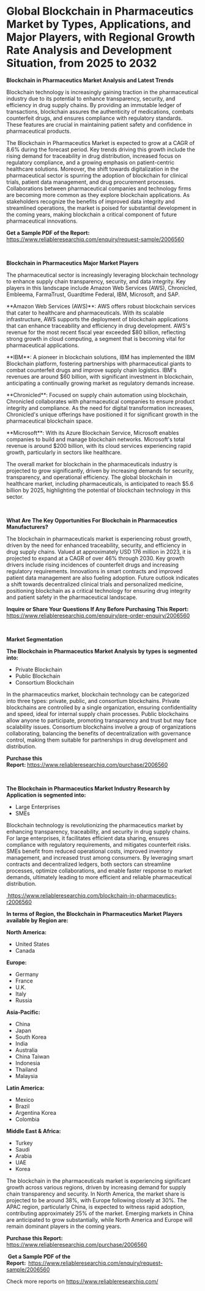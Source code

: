 <p><h1>Global Blockchain in Pharmaceutics Market by Types, Applications, and Major Players, with Regional Growth Rate Analysis and Development Situation, from 2025 to 2032</h1></p><p><strong>Blockchain in Pharmaceutics Market Analysis and Latest Trends</strong></p>
<p><p>Blockchain technology is increasingly gaining traction in the pharmaceutical industry due to its potential to enhance transparency, security, and efficiency in drug supply chains. By providing an immutable ledger of transactions, blockchain assures the authenticity of medications, combats counterfeit drugs, and ensures compliance with regulatory standards. These features are crucial in maintaining patient safety and confidence in pharmaceutical products.</p><p>The Blockchain in Pharmaceutics Market is expected to grow at a CAGR of 8.6% during the forecast period. Key trends driving this growth include the rising demand for traceability in drug distribution, increased focus on regulatory compliance, and a growing emphasis on patient-centric healthcare solutions. Moreover, the shift towards digitalization in the pharmaceutical sector is spurring the adoption of blockchain for clinical trials, patient data management, and drug procurement processes. Collaborations between pharmaceutical companies and technology firms are becoming more common as they explore blockchain applications. As stakeholders recognize the benefits of improved data integrity and streamlined operations, the market is poised for substantial development in the coming years, making blockchain a critical component of future pharmaceutical innovations.</p></p>
<p><strong>Get a Sample PDF of the Report:&nbsp;</strong> <a href="https://www.reliableresearchiq.com/enquiry/request-sample/2006560?utm_campaign=3350&utm_medium=2&utm_source=Github&utm_content=ia&utm_term=11032025&utm_id=blockchain-in-pharmaceutics">https://www.reliableresearchiq.com/enquiry/request-sample/2006560</a></p>
<p>&nbsp;</p>
<p><strong>Blockchain in Pharmaceutics Major Market Players</strong></p>
<p><p>The pharmaceutical sector is increasingly leveraging blockchain technology to enhance supply chain transparency, security, and data integrity. Key players in this landscape include Amazon Web Services (AWS), Chronicled, Embleema, FarmaTrust, Guardtime Federal, IBM, Microsoft, and SAP.</p><p>**Amazon Web Services (AWS)**: AWS offers robust blockchain services that cater to healthcare and pharmaceuticals. With its scalable infrastructure, AWS supports the deployment of blockchain applications that can enhance traceability and efficiency in drug development. AWS's revenue for the most recent fiscal year exceeded $80 billion, reflecting strong growth in cloud computing, a segment that is becoming vital for pharmaceutical applications.</p><p>**IBM**: A pioneer in blockchain solutions, IBM has implemented the IBM Blockchain platform, fostering partnerships with pharmaceutical giants to combat counterfeit drugs and improve supply chain logistics. IBM's revenues are around $60 billion, with significant investment in blockchain, anticipating a continually growing market as regulatory demands increase.</p><p>**Chronicled**: Focused on supply chain automation using blockchain, Chronicled collaborates with pharmaceutical companies to ensure product integrity and compliance. As the need for digital transformation increases, Chronicled's unique offerings have positioned it for significant growth in the pharmaceutical blockchain space.</p><p>**Microsoft**: With its Azure Blockchain Service, Microsoft enables companies to build and manage blockchain networks. Microsoft's total revenue is around $200 billion, with its cloud services experiencing rapid growth, particularly in sectors like healthcare.</p><p>The overall market for blockchain in the pharmaceuticals industry is projected to grow significantly, driven by increasing demands for security, transparency, and operational efficiency. The global blockchain in healthcare market, including pharmaceuticals, is anticipated to reach $5.6 billion by 2025, highlighting the potential of blockchain technology in this sector.</p></p>
<p>&nbsp;</p>
<p><strong>What Are The Key Opportunities For Blockchain in Pharmaceutics Manufacturers?</strong></p>
<p><p>The blockchain in pharmaceuticals market is experiencing robust growth, driven by the need for enhanced traceability, security, and efficiency in drug supply chains. Valued at approximately USD 176 million in 2023, it is projected to expand at a CAGR of over 46% through 2030. Key growth drivers include rising incidences of counterfeit drugs and increasing regulatory requirements. Innovations in smart contracts and improved patient data management are also fueling adoption. Future outlook indicates a shift towards decentralized clinical trials and personalized medicine, positioning blockchain as a critical technology for ensuring drug integrity and patient safety in the pharmaceutical landscape.</p></p>
<p><strong>Inquire or Share Your Questions If Any Before Purchasing This Report:</strong> <a href="https://www.reliableresearchiq.com/enquiry/pre-order-enquiry/2006560?utm_campaign=3350&utm_medium=2&utm_source=Github&utm_content=ia&utm_term=11032025&utm_id=blockchain-in-pharmaceutics">https://www.reliableresearchiq.com/enquiry/pre-order-enquiry/2006560</a></p>
<p>&nbsp;</p>
<p><strong>Market Segmentation</strong></p>
<p><strong>The Blockchain in Pharmaceutics Market Analysis by types is segmented into:</strong></p>
<p><ul><li>Private Blockchain</li><li>Public Blockchain</li><li>Consortium Blockchain</li></ul></p>
<p><p>In the pharmaceutics market, blockchain technology can be categorized into three types: private, public, and consortium blockchains. Private blockchains are controlled by a single organization, ensuring confidentiality and speed, ideal for internal supply chain processes. Public blockchains allow anyone to participate, promoting transparency and trust but may face scalability issues. Consortium blockchains involve a group of organizations collaborating, balancing the benefits of decentralization with governance control, making them suitable for partnerships in drug development and distribution.</p></p>
<p><strong>Purchase this Report:&nbsp;</strong><a href="https://www.reliableresearchiq.com/purchase/2006560?utm_campaign=3350&utm_medium=2&utm_source=Github&utm_content=ia&utm_term=11032025&utm_id=blockchain-in-pharmaceutics">https://www.reliableresearchiq.com/purchase/2006560</a></p>
<p>&nbsp;</p>
<p><strong>The Blockchain in Pharmaceutics Market Industry Research by Application is segmented into:</strong></p>
<p><ul><li>Large Enterprises</li><li>SMEs</li></ul></p>
<p><p>Blockchain technology is revolutionizing the pharmaceutics market by enhancing transparency, traceability, and security in drug supply chains. For large enterprises, it facilitates efficient data sharing, ensures compliance with regulatory requirements, and mitigates counterfeit risks. SMEs benefit from reduced operational costs, improved inventory management, and increased trust among consumers. By leveraging smart contracts and decentralized ledgers, both sectors can streamline processes, optimize collaborations, and enable faster response to market demands, ultimately leading to more efficient and reliable pharmaceutical distribution.</p></p>
<p><a href="https://www.reliableresearchiq.com/blockchain-in-pharmaceutics-r2006560?utm_campaign=3350&utm_medium=2&utm_source=Github&utm_content=ia&utm_term=11032025&utm_id=blockchain-in-pharmaceutics">&nbsp;https://www.reliableresearchiq.com/blockchain-in-pharmaceutics-r2006560</a></p>
<p><strong>In terms of Region, the Blockchain in Pharmaceutics Market Players available by Region are:</strong></p>
<p>
    <p> <strong> North America: </strong>
        <ul>
            <li>United States</li>
            <li>Canada</li>
        </ul>
        </p> 
    <p> <strong> Europe: </strong>
        <ul>
            <li>Germany</li>
            <li>France</li>
            <li>U.K.</li>
            <li>Italy</li>
            <li>Russia</li>
        </ul>
        </p> 
    <p> <strong> Asia-Pacific: </strong>
        <ul>
            <li>China</li>
            <li>Japan</li>
            <li>South Korea</li>
            <li>India</li>
            <li>Australia</li>
            <li>China Taiwan</li>
            <li>Indonesia</li>
            <li>Thailand</li>
            <li>Malaysia</li>
        </ul>
        </p> 
    <p> <strong> Latin America: </strong>
        <ul>
            <li>Mexico</li>
            <li>Brazil</li>
            <li>Argentina Korea</li>
            <li>Colombia</li>
        </ul>
        </p> 
    <p> <strong> Middle East & Africa: </strong>
        <ul>
            <li>Turkey</li>
            <li>Saudi</li>
            <li>Arabia</li>
            <li>UAE</li>
            <li>Korea</li>
        </ul>
    </p>
    </p>
<p><p>The blockchain in the pharmaceuticals market is experiencing significant growth across various regions, driven by increasing demand for supply chain transparency and security. In North America, the market share is projected to be around 38%, with Europe following closely at 30%. The APAC region, particularly China, is expected to witness rapid adoption, contributing approximately 25% of the market. Emerging markets in China are anticipated to grow substantially, while North America and Europe will remain dominant players in the coming years.</p></p>
<p><strong>Purchase this Report: </strong><a href="https://www.reliableresearchiq.com/purchase/2006560?utm_campaign=3350&utm_medium=2&utm_source=Github&utm_content=ia&utm_term=11032025&utm_id=blockchain-in-pharmaceutics">https://www.reliableresearchiq.com/purchase/2006560</a></p>
<p>&nbsp;<strong>Get a Sample PDF of the Report:&nbsp;&nbsp;</strong><a href="https://www.reliableresearchiq.com/enquiry/request-sample/2006560?utm_campaign=3350&utm_medium=2&utm_source=Github&utm_content=ia&utm_term=11032025&utm_id=blockchain-in-pharmaceutics">https://www.reliableresearchiq.com/enquiry/request-sample/2006560</a></p>
<p><strong></strong></p>
<p>Check more reports on <a href="https://www.reliableresearchiq.com/?utm_campaign=3350&utm_medium=2&utm_source=Github&utm_content=ia&utm_term=11032025&utm_id=blockchain-in-pharmaceutics">https://www.reliableresearchiq.com/</a></p>